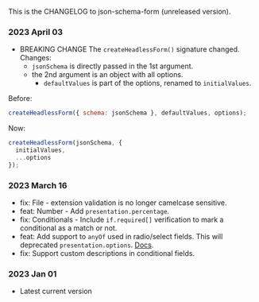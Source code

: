 This is the CHANGELOG to json-schema-form (unreleased version).

### 2023 April 03

- BREAKING CHANGE
  The `createHeadlessForm()` signature changed. Changes:
  - `jsonSchema` is directly passed in the 1st argument.
  - the 2nd argument is an object with all options.
    - `defaultValues` is part of the options, renamed to `initialValues`.

Before:

```js
createHeadlessForm({ schema: jsonSchema }, defaultValues, options);
```

Now:

```js
createHeadlessForm(jsonSchema, {
  initialValues,
  ...options
});
```

### 2023 March 16

- fix: File - extension validation is no longer camelcase sensitive.
- feat: Number - Add `presentation.percentage`.
- fix: Conditionals - Include `if.required[]` verification to mark a conditional as a match or not.
- feat: Add support to `anyOf` used in radio/select fields. This will deprecated `presentation.options`. [Docs](https://www.notion.so/remotecom/json-schema-form-Documentation-4f390236948b4b2e8b7350ebcd488ca6?pvs=4#91ee74beef3749edad026b0571580911).
- fix: Support custom descriptions in conditional fields.

### 2023 Jan 01

- Latest current version
